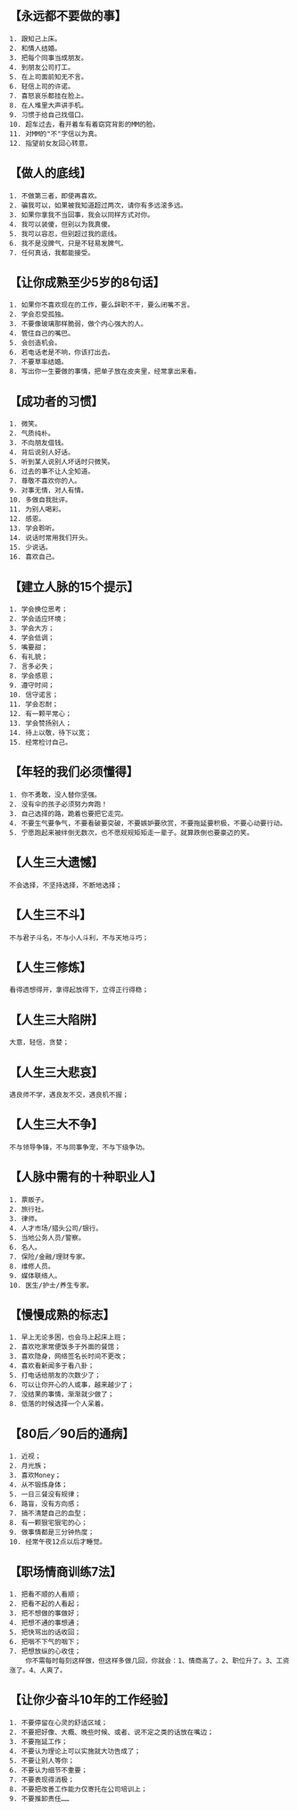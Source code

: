## 【永远都不要做的事】
    1. 跟知己上床。
    2. 和情人结婚。
    3. 把每个同事当成朋友。
    4. 到朋友公司打工。
    5. 在上司面前知无不言。
    6. 轻信上司的许诺。
    7. 喜怒哀乐都挂在脸上。
    8. 在人堆里大声讲手机。
    9. 习惯于给自己找借口。
    10. 超车过去，看开着车有着窈窕背影的MM的脸。
    11. 对MM的"不"字信以为真。
    12. 指望前女友回心转意。
## 【做人的底线】
    1. 不做第三者，即使再喜欢。
    2. 骗我可以，如果被我知道超过两次，请你有多远滚多远。
    3. 如果你拿我不当回事，我会以同样方式对你。
    4. 我可以装傻，但别以为我真傻。
    5. 我可以容忍，但别超过我的底线。
    6. 我不是没脾气，只是不轻易发脾气。
    7. 任何真话，我都能接受。
## 【让你成熟至少5岁的8句话】
    1. 如果你不喜欢现在的工作，要么辞职不干，要么闭嘴不言。
    2. 学会忍受孤独。
    3. 不要像玻璃那样脆弱，做个内心强大的人。
    4. 管住自己的嘴巴。
    5. 会创造机会。
    6. 若电话老是不响，你该打出去。
    7. 不要草率结婚。
    8. 写出你一生要做的事情，把单子放在皮夹里，经常拿出来看。
## 【成功者的习惯】
    1. 微笑。
    2. 气质纯朴。
    3. 不向朋友借钱。
    4. 背后说别人好话。
    5. 听到某人说别人坏话时只微笑。
    6. 过去的事不让人全知道。
    7. 尊敬不喜欢你的人。
    9. 对事无情，对人有情。
    10. 多做自我批评。
    11. 为别人喝彩。
    12. 感恩。
    13. 学会聆听。
    14. 说话时常用我们开头。
    15. 少说话。
    16. 喜欢自己。
## 【建立人脉的15个提示】
    1. 学会换位思考；
    2. 学会适应环境；
    3. 学会大方；
    4. 学会低调；
    5. 嘴要甜；
    6. 有礼貌；
    7. 言多必失；
    8. 学会感恩；
    9. 遵守时间；
    10. 信守诺言；
    11. 学会忍耐；
    12. 有一颗平常心；
    13. 学会赞扬别人；
    14. 待上以敬，待下以宽；
    15. 经常检讨自己。
## 【年轻的我们必须懂得】
    1. 你不勇敢，没人替你坚强。
    2. 没有伞的孩子必须努力奔跑！
    3. 自己选择的路，跪着也要把它走完。
    4. 不要生气要争气，不要看破要突破，不要嫉妒要欣赏，不要拖延要积极，不要心动要行动。
    5. 宁愿跑起来被绊倒无数次，也不愿规规矩矩走一辈子。就算跌倒也要豪迈的笑。
## 【人生三大遗憾】
    不会选择，不坚持选择，不断地选择；
## 【人生三不斗】
    不与君子斗名，不与小人斗利，不与天地斗巧；
## 【人生三修炼】
    看得透想得开，拿得起放得下，立得正行得稳；
## 【人生三大陷阱】
    大意，轻信，贪婪；
## 【人生三大悲哀】
    遇良师不学，遇良友不交，遇良机不握；
## 【人生三大不争】
    不与领导争锋，不与同事争宠，不与下级争功。
## 【人脉中需有的十种职业人】
    1. 票贩子。
    2. 旅行社。
    3. 律师。
    4. 人才市场/猎头公司/银行。
    5. 当地公务人员/警察。
    6. 名人。
    7. 保险/金融/理财专家。
    8. 维修人员。
    9. 媒体联络人。
    10. 医生/护士/养生专家。
## 【慢慢成熟的标志】
    1. 早上无论多困，也会马上起床上班；
    2. 喜欢吃家常便饭多于外面的餐馆；
    3. 喜欢隐身，网络签名长时间不更改；
    4. 喜欢看新闻多于看八卦；
    5. 打电话给朋友的次数少了；
    6. 可以让你开心的人或事，越来越少了；
    7. 没结果的事情，渐渐就少做了；
    8. 低落的时候选择一个人呆着。
## 【80后／90后的通病】
    1. 近视；
    2. 月光族；
    3. 喜欢Money；
    4. 从不锻炼身体；
    5. 一日三餐没有规律；
    6. 路盲，没有方向感；
    7. 搞不清楚自己的血型；
    8. 有一颗狠宅狠宅的心；
    9. 做事情都是三分钟热度；
    10. 经常午夜12点以后才睡觉。
## 【职场情商训练7法】
    1. 把看不顺的人看顺；
    2. 把看不起的人看起；
    3. 把不想做的事做好；
    4. 把想不通的事想通；
    5. 把快骂出的话收回；
    6. 把咽不下气的咽下；
    7. 把想放纵的心收住；
        你不需每时每刻这样做，但这样多做几回，你就会：1、情商高了。2、职位升了。3、工资涨了。4、人爽了。
## 【让你少奋斗10年的工作经验】
    1. 不要停留在心灵的舒适区域；
    2. 不要把好像、大概、晚些时候、或者、说不定之类的话放在嘴边；
    3. 不要拖延工作；
    4. 不要认为理论上可以实施就大功告成了；
    5. 不要让别人等你；
    6. 不要认为细节不重要；
    7. 不要表现得消极；
    8. 不要把改善工作能力仅寄托在公司培训上；
    9. 不要推卸责任……

